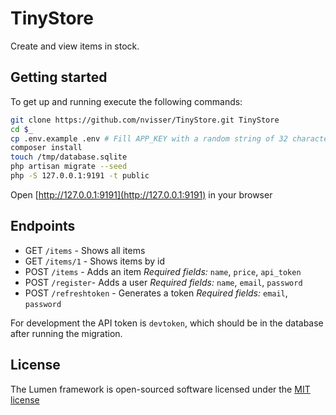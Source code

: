 # TinyStore
Create and view items in stock.

## Getting started
To get up and  running execute the following commands:
```bash
git clone https://github.com/nvisser/TinyStore.git TinyStore
cd $_
cp .env.example .env # Fill APP_KEY with a random string of 32 characters
composer install
touch /tmp/database.sqlite
php artisan migrate --seed
php -S 127.0.0.1:9191 -t public
```
Open [http://127.0.0.1:9191](http://127.0.0.1:9191) in your browser

## Endpoints
* GET `/items` - Shows all items
* GET `/items/1` - Shows items by id
* POST `/items` - Adds an item *Required fields:* `name`, `price`, `api_token`
* POST `/register`- Adds a user *Required fields:* `name`, `email`, `password`
* POST `/refreshtoken` - Generates a token *Required fields:* `email`, `password`

For development the API token is `devtoken`, which should be in the database after running the migration.

## License
The Lumen framework is open-sourced software licensed under the [MIT license](http://opensource.org/licenses/MIT)
